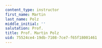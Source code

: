 ```yaml
---
content_type: instructor
first_name: Martin
last_name: Polz
middle_initial: ''
salutation: Prof.
title: Prof. Martin Polz
uid: 75524ce4-19db-7108-7ce7-f65f18001461
---
```

